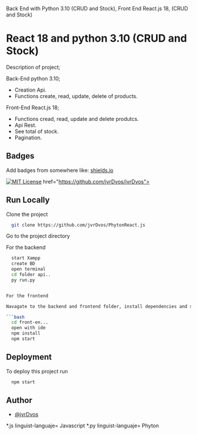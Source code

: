 
Back End with Python 3.10 (CRUD and Stock), Front End React.js 18, (CRUD and Stock)



# React 18 and python 3.10 (CRUD and Stock)


Description of project; 

Back-End python 3.10; 
- Creation Api.
- Functions create, read, update, delete of products.


Front-End React.js 18; 
- Functions cread, read, update and delete produtcs.
- Api Rest.
- See total of stock.
- Pagination.



## Badges

Add badges from somewhere like: [shields.io](https://shields.io/)

[![MIT License](https://img.shields.io/badge/License-MIT-blue.svg)](https://choosealicense.com/licenses/mit/)
href="https://github.com/jvrDvos/jvrDvos">

## Run Locally

Clone the project

```bash
  git clone https://github.com/jvrDvos/PhytonReact.js
```

Go to the project directory


For the backend
```bash
  start Xampp
  create BD
  open terminal
  cd folder api..
  py run.py


For the frontend

Navagate to the backend and frontend folder, install dependencies and start the server

```bash
  cd front-en...
  open with ide
  npm install
  npm start
```




## Deployment

To deploy this project run

```bash
  npm start
```


## Author

- [@jvrDvos](https://github.com/jvrDvos)

*.js linguist-languaje= Javascript
*.py linguist-languaje= Phyton
	

